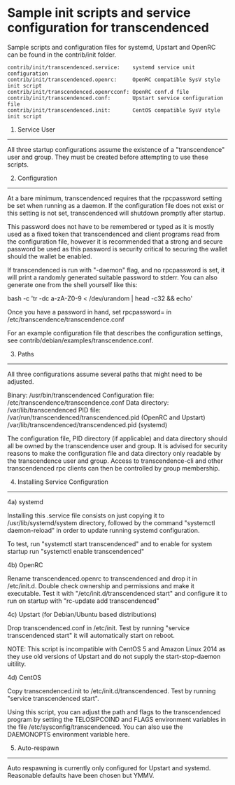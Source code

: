 Sample init scripts and service configuration for transcendenced
==========================================================

Sample scripts and configuration files for systemd, Upstart and OpenRC
can be found in the contrib/init folder.

    contrib/init/transcendenced.service:    systemd service unit configuration
    contrib/init/transcendenced.openrc:     OpenRC compatible SysV style init script
    contrib/init/transcendenced.openrcconf: OpenRC conf.d file
    contrib/init/transcendenced.conf:       Upstart service configuration file
    contrib/init/transcendenced.init:       CentOS compatible SysV style init script

1. Service User
---------------------------------

All three startup configurations assume the existence of a "transcendence" user
and group.  They must be created before attempting to use these scripts.

2. Configuration
---------------------------------

At a bare minimum, transcendenced requires that the rpcpassword setting be set
when running as a daemon.  If the configuration file does not exist or this
setting is not set, transcendenced will shutdown promptly after startup.

This password does not have to be remembered or typed as it is mostly used
as a fixed token that transcendenced and client programs read from the configuration
file, however it is recommended that a strong and secure password be used
as this password is security critical to securing the wallet should the
wallet be enabled.

If transcendenced is run with "-daemon" flag, and no rpcpassword is set, it will
print a randomly generated suitable password to stderr.  You can also
generate one from the shell yourself like this:

bash -c 'tr -dc a-zA-Z0-9 < /dev/urandom | head -c32 && echo'

Once you have a password in hand, set rpcpassword= in /etc/transcendence/transcendence.conf

For an example configuration file that describes the configuration settings,
see contrib/debian/examples/transcendence.conf.

3. Paths
---------------------------------

All three configurations assume several paths that might need to be adjusted.

Binary:              /usr/bin/transcendenced
Configuration file:  /etc/transcendence/transcendence.conf
Data directory:      /var/lib/transcendenced
PID file:            /var/run/transcendenced/transcendenced.pid (OpenRC and Upstart)
                     /var/lib/transcendenced/transcendenced.pid (systemd)

The configuration file, PID directory (if applicable) and data directory
should all be owned by the transcendence user and group.  It is advised for security
reasons to make the configuration file and data directory only readable by the
transcendence user and group.  Access to transcendence-cli and other transcendenced rpc clients
can then be controlled by group membership.

4. Installing Service Configuration
-----------------------------------

4a) systemd

Installing this .service file consists on just copying it to
/usr/lib/systemd/system directory, followed by the command
"systemctl daemon-reload" in order to update running systemd configuration.

To test, run "systemctl start transcendenced" and to enable for system startup run
"systemctl enable transcendenced"

4b) OpenRC

Rename transcendenced.openrc to transcendenced and drop it in /etc/init.d.  Double
check ownership and permissions and make it executable.  Test it with
"/etc/init.d/transcendenced start" and configure it to run on startup with
"rc-update add transcendenced"

4c) Upstart (for Debian/Ubuntu based distributions)

Drop transcendenced.conf in /etc/init.  Test by running "service transcendenced start"
it will automatically start on reboot.

NOTE: This script is incompatible with CentOS 5 and Amazon Linux 2014 as they
use old versions of Upstart and do not supply the start-stop-daemon uitility.

4d) CentOS

Copy transcendenced.init to /etc/init.d/transcendenced. Test by running "service transcendenced start".

Using this script, you can adjust the path and flags to the transcendenced program by
setting the TELOSIPCOIND and FLAGS environment variables in the file
/etc/sysconfig/transcendenced. You can also use the DAEMONOPTS environment variable here.

5. Auto-respawn
-----------------------------------

Auto respawning is currently only configured for Upstart and systemd.
Reasonable defaults have been chosen but YMMV.
